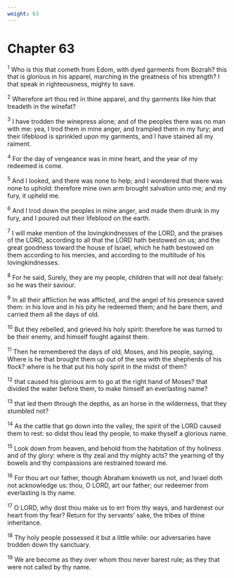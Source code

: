 ```yaml
---
weight: 63
---
```


# Chapter 63

<sup>1</sup> Who is this that cometh from Edom, with dyed garments from Bozrah? this that is glorious in his apparel, marching in the greatness of his strength? I that speak in righteousness, mighty to save. 

<sup>2</sup> Wherefore art thou red in thine apparel, and thy garments like him that treadeth in the winefat? 

<sup>3</sup> I have trodden the winepress alone; and of the peoples there was no man with me: yea, I trod them in mine anger, and trampled them in my fury; and their lifeblood is sprinkled upon my garments, and I have stained all my raiment. 

<sup>4</sup> For the day of vengeance was in mine heart, and the year of my redeemed is come. 

<sup>5</sup> And I looked, and there was none to help; and I wondered that there was none to uphold: therefore mine own arm brought salvation unto me; and my fury, it upheld me. 

<sup>6</sup> And I trod down the peoples in mine anger, and made them drunk in my fury, and I poured out their lifeblood on the earth. 

<sup>7</sup> I will make mention of the lovingkindnesses of the LORD, and the praises of the LORD, according to all that the LORD hath bestowed on us; and the great goodness toward the house of Israel, which he hath bestowed on them according to his mercies, and according to the multitude of his lovingkindnesses. 

<sup>8</sup> For he said, Surely, they are my people, children that will not deal falsely: so he was their saviour. 

<sup>9</sup> In all their affliction he was afflicted, and the angel of his presence saved them: in his love and in his pity he redeemed them; and he bare them, and carried them all the days of old. 

<sup>10</sup> But they rebelled, and grieved his holy spirit: therefore he was turned to be their enemy, and himself fought against them. 

<sup>11</sup> Then he remembered the days of old, Moses, and his people, saying, Where is he that brought them up out of the sea with the shepherds of his flock? where is he that put his holy spirit in the midst of them? 

<sup>12</sup> that caused his glorious arm to go at the right hand of Moses? that divided the water before them, to make himself an everlasting name? 

<sup>13</sup> that led them through the depths, as an horse in the wilderness, that they stumbled not? 

<sup>14</sup> As the cattle that go down into the valley, the spirit of the LORD caused them to rest: so didst thou lead thy people, to make thyself a glorious name. 

<sup>15</sup> Look down from heaven, and behold from the habitation of thy holiness and of thy glory: where is thy zeal and thy mighty acts? the yearning of thy bowels and thy compassions are restrained toward me. 

<sup>16</sup> For thou art our father, though Abraham knoweth us not, and Israel doth not acknowledge us: thou, O LORD, art our father; our redeemer from everlasting is thy name. 

<sup>17</sup> O LORD, why dost thou make us to err from thy ways, and hardenest our heart from thy fear? Return for thy servants’ sake, the tribes of thine inheritance. 

<sup>18</sup> Thy holy people possessed it but a little while: our adversaries have trodden down thy sanctuary. 

<sup>19</sup> We are become as they over whom thou never barest rule; as they that were not called by thy name. 


